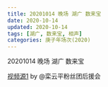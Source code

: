 ```yaml
---
title: 20201014 晚场 湖广 数来宝 
date: 2020-10-14
updated: 2020-10-14
tags: [湖广, 数来宝, 相声]
categories: 庚子年场次(2020) 
---
```


20201014 晚场 湖广 数来宝 



[视频源1](https://weibo.com/6574451359/JpcUiFw7h) by @栾云平粉丝团后援会

